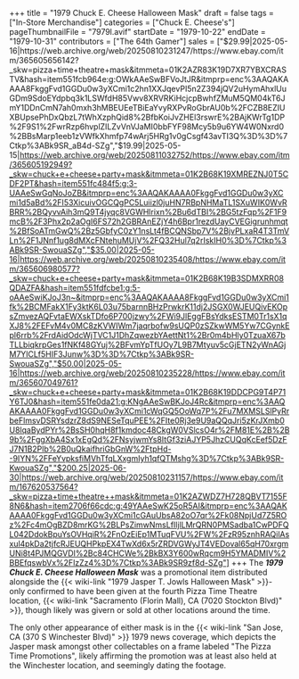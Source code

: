 +++
title = "1979 Chuck E. Cheese Halloween Mask"
draft = false
tags = ["In-Store Merchandise"]
categories = ["Chuck E. Cheese's"]
pageThumbnailFile = "7979l.avif"
startDate = "1979-10-22"
endDate = "1979-10-31"
contributors = ["The 64th Gamer"]
sales = ["$29.99|2025-05-16|https://web.archive.org/web/20250810231247/https://www.ebay.com/itm/365605656142?_skw=pizza+time+theatre+mask&itmmeta=01K2AZR83K19D7XR7YBXCRASTV&hash=item551fcb964e:g:OWkAAeSwBFVoJtJR&itmprp=enc%3AAQAKAAAA8FkggFvd1GGDu0w3yXCmi1c2hn1XXJqevPI5n2Z394jQV2uHymAhxlUuGDm9SdoEYdpbq3k1LSWfdH85Vwv8XRVRKiHcjcpBwhfZMuM5QM04kT6JmY1DDnCmN7ah0mxh3hMBEUEeTBiEaYvyRXPvRoGbrAU0b%2FCZB8EZIUXBUpsePhDxQbzL7tWhXzphQid8%2BfbKoiJvZHEl3rswrE%2BAjKWrTg1DP%2F9S1%2FwrRzp6hvplZILZvVnVJaMI0bbFYF98Mcy5b9u6YW4W0Nxrd0%2BBsMarp1eeb1zVWfkXhmfp74wArj5HRg1v0gCsgf43avTI3Q%3D%3D%7Ctkp%3ABk9SR_aB4d-SZg","$19.99|2025-05-15|https://web.archive.org/web/20250811032752/https://www.ebay.com/itm/365605192949?_skw=chuck+e+cheese+party+mask&itmmeta=01K2B68K19XMREZNJ0T5CDF2PT&hash=item551fc484f5:g:3-UAAeSwGqNoJoZB&itmprp=enc%3AAQAKAAAA0FkggFvd1GGDu0w3yXCmi1d5aBd%2FI53XicuivOGCQgPC5Luiizl0juHN7RBpNHMaTL1SXuWIK0WvRBRR%2BQyvvAih3mQ9T4jyqc8VGWHlrixn%2Bu6dTBI%2BG5tzFqp%2F1F9mcB%2F3Phx2p2aOgI6FS72h2GBRAnEZjY4h6Bpr1rezdUayCVEGigrunhmqt%2BfSoATmGwQ%2Bz5GbfyC0zY1nsLt4fBCQNSbp7V%2BjvPLxaR4T3TmVLn%2F1JNnf1ug8dMXcFNtehuMUjV%2FQ32Hul7q2rIskIH0%3D%7Ctkp%3ABk9SR-SwouaSZg","$35.00|2025-05-16|https://web.archive.org/web/20250810235408/https://www.ebay.com/itm/365606980577?_skw=chuck+e+cheese+party+mask&itmmeta=01K2B68K19B3SDMXRR08QDAZFA&hash=item551fdfcbe1:g:5-oAAeSwiKJoJ3n~&itmprp=enc%3AAQAKAAAA8FkggFvd1GGDu0w3yXCmi1fk%2BCMFakX1Fy3ktK6L03u75barnnBHzPrwkrK11dj2JSGX0WJEUQivEKOpsZmvezAQFvtaEWXskTDfo6P700jzwy%2FWi9JlEggFBsYdksESTM0Tr1sX1qXJ8%2FEFvM4v0MC8zKVWIWm7jaqrbofw9sUQP0zSZkwWM5Yw7CGynkEpl6rrb%2FrdAidOdcWjTVC1J1DhZqwezbYAettNt1%2Br0m4bHly0TzuaX67bTLLbiqkrpGes1fNKf48GYuj%2BFvmYpTfUOy7L9B7Mtyuv5cGjETN2yWnAGjM7YlCLf5HIF3Junw%3D%3D%7Ctkp%3ABk9SR-SwouaSZg","$50.00|2025-05-16|https://web.archive.org/web/20250810235228/https://www.ebay.com/itm/365607049761?_skw=chuck+e+cheese+party+mask&itmmeta=01K2B68K19DDCPG9T4P71Y6TJ0&hash=item551fe0da21:g:KNgAAeSwBKJoJ4Rc&itmprp=enc%3AAQAKAAAA0FkggFvd1GGDu0w3yXCmi1cWqGQ5OoWq7P%2Fu7MXMSLSlPyRrbeFlmsvDSRYsdzrZ8dS9NESeTquPEE%2FIte0Rj3e9U9aQQqJri5zKrJXmb0U8lqaBydPYr%2BsSH0hqH8f1kmdoc48CkgW0VSlcsO4r%2FM81E%2B%2B9b%2FggXbA4Sx1xEgQd%2FNsyjwmYs8ItGf3ziAJYP5JhzCUQqKcEef5DzFJ7N1B2Plb%2B0uQkaifhriGbGnW%2FtpHd--9IYN%2FFeYvpksfiMVhTfqLXxgmIyh1qfQTMshg%3D%7Ctkp%3ABk9SR-KwouaSZg","$200.25|2025-06-30|https://web.archive.org/web/20250810231157/https://www.ebay.com/itm/167620537564?_skw=pizza+time+theatre++mask&itmmeta=01K2AZWDZ7H728QBVT7155F8N6&hash=item2706f66cdc:g:49YAAeSwK25oR5AI&itmprp=enc%3AAQAKAAAA0FkggFvd1GGDu0w3yXCmi1cGAuUbsA82oO7qr%2Fk08NpjUd7Z5ROz%2Fc4mOgBZD8mrKG%2BLPsZimwNmsLfIljlLMrQRN0PMSadba1CwPDFQL042DdokBpuYsOVHqiR%2FnOzEiEp1MTuqFVU%2FW%2FzR95znhRAQilAsxul4pkDa2tjfcRJEUQHPkpEX4TwXd6x5rZRDVGWyJT4VEDoval65qH70xrgmUNi8t4PJMQGVDI%2Bc84CHCWe%2BkBX3Y600wRqcm9H5YMADMIV%2BBEfqswbVx%2FlzZz4%3D%7Ctkp%3ABk9SR9zf8d-SZg"]
+++
The ***1979 Chuck E. Cheese Halloween Mask*** was a promotional item distributed alongside the {{< wiki-link "1979 Jasper T. Jowls Halloween Mask" >}}- only confirmed to have been given at the fourth Pizza Time Theatre location, {{< wiki-link "Sacramento (Florin Mall), CA (7020 Stockton Blvd)" >}}, though likely was givern or sold at other locations around the time.


The only other appearance of either mask is in the {{< wiki-link "San Jose, CA (370 S Winchester Blvd)" >}} 1979 news coverage, which depicts the Jasper mask amongst other collectables on a frame labeled "The Pizza Time Promotions", likely affirming the promotion was at least also held at the Winchester location, and seemingly dating the footage.